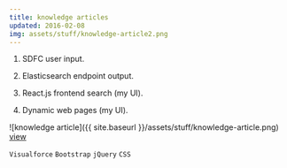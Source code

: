 ```yaml
---
title: knowledge articles
updated: 2016-02-08
img: assets/stuff/knowledge-article2.png
---
```


1. SDFC user input.

2. Elasticsearch endpoint output.

3. React.js frontend search (my UI).

4. Dynamic web pages (my UI).

![knowledge article]({{ site.baseurl }}/assets/stuff/knowledge-article.png) [view](https://www.export.gov/article?id=Iceland-US-Export-Controls)

`Visualforce` `Bootstrap` `jQuery` `CSS` 